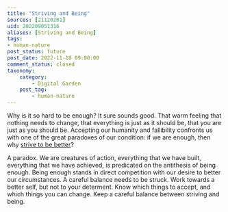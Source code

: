 ```yaml
---
title: "Striving and Being"
sources: [21120201]
uid: 202209051316
aliases: [Striving and Being]
tags:
- human-nature
post_status: future
post_date: 2022-11-18 09:00:00
comment_status: closed
taxonomy:
    category:
        - Digital Garden
    post_tag:
        - human-nature
---
```


Why is it so hard to be enough? It sure sounds good. That warm feeling that nothing needs to change, that everything is just as it should be, that you are just as you should be. Accepting our humanity and fallibility confronts us with one of the great paradoxes of our condition: if we are enough, then why [strive to be better](./cycle-of-action.md)?

A paradox. We are creatures of action, everything that we have built, everything that we have achieved, is predicated on the antithesis of being enough. Being enough stands in direct competition with our desire to better our circumstances. A careful balance needs to be struck. Work towards a better self, but not to your determent. Know which things to accept, and which things you can change. Keep a careful balance between striving and being.
